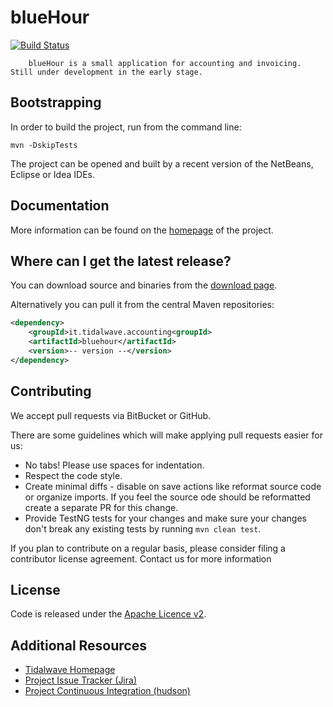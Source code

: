blueHour
================================

[![Build Status](https://drone.io/bitbucket.org/tidalwave/bluehour-src/status.png)](https://drone.io/bitbucket.org/tidalwave/bluehour-src/latest)

        blueHour is a small application for accounting and invoicing. Still under development in the early stage.


Bootstrapping
-------------

In order to build the project, run from the command line:

```mvn -DskipTests```

The project can be opened and built by a recent version of the NetBeans, Eclipse or Idea IDEs.


Documentation
-------------

More information can be found on the [homepage](http://bluehour.tidalwave.it) of the project.


Where can I get the latest release?
-----------------------------------
You can download source and binaries from the [download page](https://bitbucket.org/tidalwave/bluehour-src/src).

Alternatively you can pull it from the central Maven repositories:

```xml
<dependency>
    <groupId>it.tidalwave.accounting<groupId>
    <artifactId>bluehour</artifactId>
    <version>-- version --</version>
</dependency>
```


Contributing
------------

We accept pull requests via BitBucket or GitHub.

There are some guidelines which will make applying pull requests easier for us:

* No tabs! Please use spaces for indentation.
* Respect the code style.
* Create minimal diffs - disable on save actions like reformat source code or organize imports. If you feel the source
  ode should be reformatted create a separate PR for this change.
* Provide TestNG tests for your changes and make sure your changes don't break any existing tests by running
```mvn clean test```.

If you plan to contribute on a regular basis, please consider filing a contributor license agreement. Contact us for
 more information


License
-------
Code is released under the [Apache Licence v2](https://www.apache.org/licenses/LICENSE-2.0.txt).


Additional Resources
--------------------

* [Tidalwave Homepage](http://tidalwave.it)
* [Project Issue Tracker (Jira)](http://services.tidalwave.it/jira/browse/BH)
* [Project Continuous Integration (hudson)](http://ci.tidalwave.it/ci/view/blueHour)

